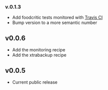 ### v.0.1.3

* Add foodcritic tests monitored with [Travis CI](http://travis-ci.org/#!/customink-webops/percona-install)
* Bump version to a more semantic number

## v0.0.6

* Add the monitoring recipe
* Add the xtrabackup recipe

## v0.0.5

* Current public release
